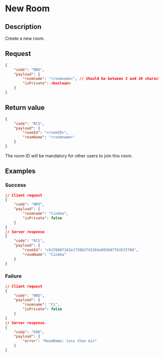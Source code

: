 # New Room
## Description
Create a new room.

## Request

```json
{
	"code": "NRO",
	"payload": {
		"roomname": "<roomname>", // Should be between 3 and 20 characters long
		"isPrivate": <boolean>
	}
}
```

## Return value

```json
{
	"code": "RCS",
	"payload": {
		"roomId": "<roomID>",
		"roomName": "<roomname>"
	}
}
```

The room ID will be mandatory for other users to join this room.

## Examples
### Success

```json
// Client request
{
	"code": "NRO",
	"payload": {
		"roomname": "Cinéma",
		"isPrivate": false
	}
}
// Server response
{
	"code": "RCS",
	"payload": {
		"roomId": "cb1f600f162e1730627432b5e093b877b3572780",
		"roomName": "Cinéma"
	}
}
```
### Failure
```json
// Client request
{
	"code": "NRO",
	"payload": {
		"roomname": "Ci",
		"isPrivate": false
	}
}
// Server response
{
	"code": "ERR",
	"payload": {
		"error": "RoomName: less than min"
	}
}
```

